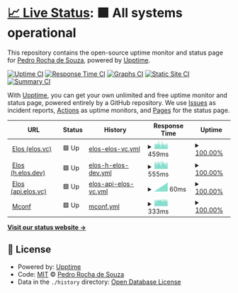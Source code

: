 # [📈 Live Status](https://demo.upptime.js.org): <!--live status--> **🟩 All systems operational**

This repository contains the open-source uptime monitor and status page for [Pedro Rocha de Souza](https://demo.upptime.js.org), powered by [Upptime](https://github.com/upptime/upptime).

[![Uptime CI](https://github.com/0ur0b0r0s/upptime/workflows/Uptime%20CI/badge.svg)](https://github.com/0ur0b0r0s/upptime/actions?query=workflow%3A%22Uptime+CI%22)
[![Response Time CI](https://github.com/0ur0b0r0s/upptime/workflows/Response%20Time%20CI/badge.svg)](https://github.com/0ur0b0r0s/upptime/actions?query=workflow%3A%22Response+Time+CI%22)
[![Graphs CI](https://github.com/0ur0b0r0s/upptime/workflows/Graphs%20CI/badge.svg)](https://github.com/0ur0b0r0s/upptime/actions?query=workflow%3A%22Graphs+CI%22)
[![Static Site CI](https://github.com/0ur0b0r0s/upptime/workflows/Static%20Site%20CI/badge.svg)](https://github.com/0ur0b0r0s/upptime/actions?query=workflow%3A%22Static+Site+CI%22)
[![Summary CI](https://github.com/0ur0b0r0s/upptime/workflows/Summary%20CI/badge.svg)](https://github.com/0ur0b0r0s/upptime/actions?query=workflow%3A%22Summary+CI%22)

With [Upptime](https://upptime.js.org), you can get your own unlimited and free uptime monitor and status page, powered entirely by a GitHub repository. We use [Issues](https://github.com/0ur0b0r0s/upptime/issues) as incident reports, [Actions](https://github.com/0ur0b0r0s/upptime/actions) as uptime monitors, and [Pages](https://demo.upptime.js.org) for the status page.

<!--start: status pages-->
<!-- This summary is generated by Upptime (https://github.com/upptime/upptime) -->
<!-- Do not edit this manually, your changes will be overwritten -->
<!-- prettier-ignore -->
| URL | Status | History | Response Time | Uptime |
| --- | ------ | ------- | ------------- | ------ |
| <img alt="" src="https://favicons.githubusercontent.com/elos.vc" height="13"> [Elos (elos.vc)](https://elos.vc) | 🟩 Up | [elos-elos-vc.yml](https://github.com/0ur0b0r0s/upptime/commits/HEAD/history/elos-elos-vc.yml) | <details><summary><img alt="Response time graph" src="./graphs/elos-elos-vc/response-time-week.png" height="20"> 459ms</summary><br><a href="https://upptime.mconf.dev/history/elos-elos-vc"><img alt="Response time 459" src="https://img.shields.io/endpoint?url=https%3A%2F%2Fraw.githubusercontent.com%2F0ur0b0r0s%2Fupptime%2FHEAD%2Fapi%2Felos-elos-vc%2Fresponse-time.json"></a><br><a href="https://upptime.mconf.dev/history/elos-elos-vc"><img alt="24-hour response time 457" src="https://img.shields.io/endpoint?url=https%3A%2F%2Fraw.githubusercontent.com%2F0ur0b0r0s%2Fupptime%2FHEAD%2Fapi%2Felos-elos-vc%2Fresponse-time-day.json"></a><br><a href="https://upptime.mconf.dev/history/elos-elos-vc"><img alt="7-day response time 459" src="https://img.shields.io/endpoint?url=https%3A%2F%2Fraw.githubusercontent.com%2F0ur0b0r0s%2Fupptime%2FHEAD%2Fapi%2Felos-elos-vc%2Fresponse-time-week.json"></a><br><a href="https://upptime.mconf.dev/history/elos-elos-vc"><img alt="30-day response time 459" src="https://img.shields.io/endpoint?url=https%3A%2F%2Fraw.githubusercontent.com%2F0ur0b0r0s%2Fupptime%2FHEAD%2Fapi%2Felos-elos-vc%2Fresponse-time-month.json"></a><br><a href="https://upptime.mconf.dev/history/elos-elos-vc"><img alt="1-year response time 459" src="https://img.shields.io/endpoint?url=https%3A%2F%2Fraw.githubusercontent.com%2F0ur0b0r0s%2Fupptime%2FHEAD%2Fapi%2Felos-elos-vc%2Fresponse-time-year.json"></a></details> | <details><summary><a href="https://upptime.mconf.dev/history/elos-elos-vc">100.00%</a></summary><a href="https://upptime.mconf.dev/history/elos-elos-vc"><img alt="All-time uptime 100.00%" src="https://img.shields.io/endpoint?url=https%3A%2F%2Fraw.githubusercontent.com%2F0ur0b0r0s%2Fupptime%2FHEAD%2Fapi%2Felos-elos-vc%2Fuptime.json"></a><br><a href="https://upptime.mconf.dev/history/elos-elos-vc"><img alt="24-hour uptime 100.00%" src="https://img.shields.io/endpoint?url=https%3A%2F%2Fraw.githubusercontent.com%2F0ur0b0r0s%2Fupptime%2FHEAD%2Fapi%2Felos-elos-vc%2Fuptime-day.json"></a><br><a href="https://upptime.mconf.dev/history/elos-elos-vc"><img alt="7-day uptime 100.00%" src="https://img.shields.io/endpoint?url=https%3A%2F%2Fraw.githubusercontent.com%2F0ur0b0r0s%2Fupptime%2FHEAD%2Fapi%2Felos-elos-vc%2Fuptime-week.json"></a><br><a href="https://upptime.mconf.dev/history/elos-elos-vc"><img alt="30-day uptime 100.00%" src="https://img.shields.io/endpoint?url=https%3A%2F%2Fraw.githubusercontent.com%2F0ur0b0r0s%2Fupptime%2FHEAD%2Fapi%2Felos-elos-vc%2Fuptime-month.json"></a><br><a href="https://upptime.mconf.dev/history/elos-elos-vc"><img alt="1-year uptime 100.00%" src="https://img.shields.io/endpoint?url=https%3A%2F%2Fraw.githubusercontent.com%2F0ur0b0r0s%2Fupptime%2FHEAD%2Fapi%2Felos-elos-vc%2Fuptime-year.json"></a></details>
| <img alt="" src="https://favicons.githubusercontent.com/h.elos.dev" height="13"> [Elos (h.elos.dev)](https://h.elos.dev) | 🟩 Up | [elos-h-elos-dev.yml](https://github.com/0ur0b0r0s/upptime/commits/HEAD/history/elos-h-elos-dev.yml) | <details><summary><img alt="Response time graph" src="./graphs/elos-h-elos-dev/response-time-week.png" height="20"> 555ms</summary><br><a href="https://upptime.mconf.dev/history/elos-h-elos-dev"><img alt="Response time 555" src="https://img.shields.io/endpoint?url=https%3A%2F%2Fraw.githubusercontent.com%2F0ur0b0r0s%2Fupptime%2FHEAD%2Fapi%2Felos-h-elos-dev%2Fresponse-time.json"></a><br><a href="https://upptime.mconf.dev/history/elos-h-elos-dev"><img alt="24-hour response time 703" src="https://img.shields.io/endpoint?url=https%3A%2F%2Fraw.githubusercontent.com%2F0ur0b0r0s%2Fupptime%2FHEAD%2Fapi%2Felos-h-elos-dev%2Fresponse-time-day.json"></a><br><a href="https://upptime.mconf.dev/history/elos-h-elos-dev"><img alt="7-day response time 555" src="https://img.shields.io/endpoint?url=https%3A%2F%2Fraw.githubusercontent.com%2F0ur0b0r0s%2Fupptime%2FHEAD%2Fapi%2Felos-h-elos-dev%2Fresponse-time-week.json"></a><br><a href="https://upptime.mconf.dev/history/elos-h-elos-dev"><img alt="30-day response time 555" src="https://img.shields.io/endpoint?url=https%3A%2F%2Fraw.githubusercontent.com%2F0ur0b0r0s%2Fupptime%2FHEAD%2Fapi%2Felos-h-elos-dev%2Fresponse-time-month.json"></a><br><a href="https://upptime.mconf.dev/history/elos-h-elos-dev"><img alt="1-year response time 555" src="https://img.shields.io/endpoint?url=https%3A%2F%2Fraw.githubusercontent.com%2F0ur0b0r0s%2Fupptime%2FHEAD%2Fapi%2Felos-h-elos-dev%2Fresponse-time-year.json"></a></details> | <details><summary><a href="https://upptime.mconf.dev/history/elos-h-elos-dev">100.00%</a></summary><a href="https://upptime.mconf.dev/history/elos-h-elos-dev"><img alt="All-time uptime 100.00%" src="https://img.shields.io/endpoint?url=https%3A%2F%2Fraw.githubusercontent.com%2F0ur0b0r0s%2Fupptime%2FHEAD%2Fapi%2Felos-h-elos-dev%2Fuptime.json"></a><br><a href="https://upptime.mconf.dev/history/elos-h-elos-dev"><img alt="24-hour uptime 100.00%" src="https://img.shields.io/endpoint?url=https%3A%2F%2Fraw.githubusercontent.com%2F0ur0b0r0s%2Fupptime%2FHEAD%2Fapi%2Felos-h-elos-dev%2Fuptime-day.json"></a><br><a href="https://upptime.mconf.dev/history/elos-h-elos-dev"><img alt="7-day uptime 100.00%" src="https://img.shields.io/endpoint?url=https%3A%2F%2Fraw.githubusercontent.com%2F0ur0b0r0s%2Fupptime%2FHEAD%2Fapi%2Felos-h-elos-dev%2Fuptime-week.json"></a><br><a href="https://upptime.mconf.dev/history/elos-h-elos-dev"><img alt="30-day uptime 100.00%" src="https://img.shields.io/endpoint?url=https%3A%2F%2Fraw.githubusercontent.com%2F0ur0b0r0s%2Fupptime%2FHEAD%2Fapi%2Felos-h-elos-dev%2Fuptime-month.json"></a><br><a href="https://upptime.mconf.dev/history/elos-h-elos-dev"><img alt="1-year uptime 100.00%" src="https://img.shields.io/endpoint?url=https%3A%2F%2Fraw.githubusercontent.com%2F0ur0b0r0s%2Fupptime%2FHEAD%2Fapi%2Felos-h-elos-dev%2Fuptime-year.json"></a></details>
| <img alt="" src="https://favicons.githubusercontent.com/api.elos.vc" height="13"> [Elos (api.elos.vc)](https://api.elos.vc) | 🟩 Up | [elos-api-elos-vc.yml](https://github.com/0ur0b0r0s/upptime/commits/HEAD/history/elos-api-elos-vc.yml) | <details><summary><img alt="Response time graph" src="./graphs/elos-api-elos-vc/response-time-week.png" height="20"> 60ms</summary><br><a href="https://upptime.mconf.dev/history/elos-api-elos-vc"><img alt="Response time 60" src="https://img.shields.io/endpoint?url=https%3A%2F%2Fraw.githubusercontent.com%2F0ur0b0r0s%2Fupptime%2FHEAD%2Fapi%2Felos-api-elos-vc%2Fresponse-time.json"></a><br><a href="https://upptime.mconf.dev/history/elos-api-elos-vc"><img alt="24-hour response time 0" src="https://img.shields.io/endpoint?url=https%3A%2F%2Fraw.githubusercontent.com%2F0ur0b0r0s%2Fupptime%2FHEAD%2Fapi%2Felos-api-elos-vc%2Fresponse-time-day.json"></a><br><a href="https://upptime.mconf.dev/history/elos-api-elos-vc"><img alt="7-day response time 60" src="https://img.shields.io/endpoint?url=https%3A%2F%2Fraw.githubusercontent.com%2F0ur0b0r0s%2Fupptime%2FHEAD%2Fapi%2Felos-api-elos-vc%2Fresponse-time-week.json"></a><br><a href="https://upptime.mconf.dev/history/elos-api-elos-vc"><img alt="30-day response time 60" src="https://img.shields.io/endpoint?url=https%3A%2F%2Fraw.githubusercontent.com%2F0ur0b0r0s%2Fupptime%2FHEAD%2Fapi%2Felos-api-elos-vc%2Fresponse-time-month.json"></a><br><a href="https://upptime.mconf.dev/history/elos-api-elos-vc"><img alt="1-year response time 60" src="https://img.shields.io/endpoint?url=https%3A%2F%2Fraw.githubusercontent.com%2F0ur0b0r0s%2Fupptime%2FHEAD%2Fapi%2Felos-api-elos-vc%2Fresponse-time-year.json"></a></details> | <details><summary><a href="https://upptime.mconf.dev/history/elos-api-elos-vc">100.00%</a></summary><a href="https://upptime.mconf.dev/history/elos-api-elos-vc"><img alt="All-time uptime 100.00%" src="https://img.shields.io/endpoint?url=https%3A%2F%2Fraw.githubusercontent.com%2F0ur0b0r0s%2Fupptime%2FHEAD%2Fapi%2Felos-api-elos-vc%2Fuptime.json"></a><br><a href="https://upptime.mconf.dev/history/elos-api-elos-vc"><img alt="24-hour uptime 100.00%" src="https://img.shields.io/endpoint?url=https%3A%2F%2Fraw.githubusercontent.com%2F0ur0b0r0s%2Fupptime%2FHEAD%2Fapi%2Felos-api-elos-vc%2Fuptime-day.json"></a><br><a href="https://upptime.mconf.dev/history/elos-api-elos-vc"><img alt="7-day uptime 100.00%" src="https://img.shields.io/endpoint?url=https%3A%2F%2Fraw.githubusercontent.com%2F0ur0b0r0s%2Fupptime%2FHEAD%2Fapi%2Felos-api-elos-vc%2Fuptime-week.json"></a><br><a href="https://upptime.mconf.dev/history/elos-api-elos-vc"><img alt="30-day uptime 100.00%" src="https://img.shields.io/endpoint?url=https%3A%2F%2Fraw.githubusercontent.com%2F0ur0b0r0s%2Fupptime%2FHEAD%2Fapi%2Felos-api-elos-vc%2Fuptime-month.json"></a><br><a href="https://upptime.mconf.dev/history/elos-api-elos-vc"><img alt="1-year uptime 100.00%" src="https://img.shields.io/endpoint?url=https%3A%2F%2Fraw.githubusercontent.com%2F0ur0b0r0s%2Fupptime%2FHEAD%2Fapi%2Felos-api-elos-vc%2Fuptime-year.json"></a></details>
| <img alt="" src="https://favicons.githubusercontent.com/mconf.com" height="13"> [Mconf](https://mconf.com) | 🟩 Up | [mconf.yml](https://github.com/0ur0b0r0s/upptime/commits/HEAD/history/mconf.yml) | <details><summary><img alt="Response time graph" src="./graphs/mconf/response-time-week.png" height="20"> 333ms</summary><br><a href="https://upptime.mconf.dev/history/mconf"><img alt="Response time 333" src="https://img.shields.io/endpoint?url=https%3A%2F%2Fraw.githubusercontent.com%2F0ur0b0r0s%2Fupptime%2FHEAD%2Fapi%2Fmconf%2Fresponse-time.json"></a><br><a href="https://upptime.mconf.dev/history/mconf"><img alt="24-hour response time 334" src="https://img.shields.io/endpoint?url=https%3A%2F%2Fraw.githubusercontent.com%2F0ur0b0r0s%2Fupptime%2FHEAD%2Fapi%2Fmconf%2Fresponse-time-day.json"></a><br><a href="https://upptime.mconf.dev/history/mconf"><img alt="7-day response time 333" src="https://img.shields.io/endpoint?url=https%3A%2F%2Fraw.githubusercontent.com%2F0ur0b0r0s%2Fupptime%2FHEAD%2Fapi%2Fmconf%2Fresponse-time-week.json"></a><br><a href="https://upptime.mconf.dev/history/mconf"><img alt="30-day response time 333" src="https://img.shields.io/endpoint?url=https%3A%2F%2Fraw.githubusercontent.com%2F0ur0b0r0s%2Fupptime%2FHEAD%2Fapi%2Fmconf%2Fresponse-time-month.json"></a><br><a href="https://upptime.mconf.dev/history/mconf"><img alt="1-year response time 333" src="https://img.shields.io/endpoint?url=https%3A%2F%2Fraw.githubusercontent.com%2F0ur0b0r0s%2Fupptime%2FHEAD%2Fapi%2Fmconf%2Fresponse-time-year.json"></a></details> | <details><summary><a href="https://upptime.mconf.dev/history/mconf">100.00%</a></summary><a href="https://upptime.mconf.dev/history/mconf"><img alt="All-time uptime 100.00%" src="https://img.shields.io/endpoint?url=https%3A%2F%2Fraw.githubusercontent.com%2F0ur0b0r0s%2Fupptime%2FHEAD%2Fapi%2Fmconf%2Fuptime.json"></a><br><a href="https://upptime.mconf.dev/history/mconf"><img alt="24-hour uptime 100.00%" src="https://img.shields.io/endpoint?url=https%3A%2F%2Fraw.githubusercontent.com%2F0ur0b0r0s%2Fupptime%2FHEAD%2Fapi%2Fmconf%2Fuptime-day.json"></a><br><a href="https://upptime.mconf.dev/history/mconf"><img alt="7-day uptime 100.00%" src="https://img.shields.io/endpoint?url=https%3A%2F%2Fraw.githubusercontent.com%2F0ur0b0r0s%2Fupptime%2FHEAD%2Fapi%2Fmconf%2Fuptime-week.json"></a><br><a href="https://upptime.mconf.dev/history/mconf"><img alt="30-day uptime 100.00%" src="https://img.shields.io/endpoint?url=https%3A%2F%2Fraw.githubusercontent.com%2F0ur0b0r0s%2Fupptime%2FHEAD%2Fapi%2Fmconf%2Fuptime-month.json"></a><br><a href="https://upptime.mconf.dev/history/mconf"><img alt="1-year uptime 100.00%" src="https://img.shields.io/endpoint?url=https%3A%2F%2Fraw.githubusercontent.com%2F0ur0b0r0s%2Fupptime%2FHEAD%2Fapi%2Fmconf%2Fuptime-year.json"></a></details>

<!--end: status pages-->

[**Visit our status website →**](https://demo.upptime.js.org)

## 📄 License

- Powered by: [Upptime](https://github.com/upptime/upptime)
- Code: [MIT](./LICENSE) © [Pedro Rocha de Souza](https://demo.upptime.js.org)
- Data in the `./history` directory: [Open Database License](https://opendatacommons.org/licenses/odbl/1-0/)
